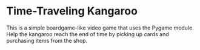 # Time-Traveling Kangaroo
This is a simple boardgame-like video game that uses the Pygame module.
Help the kangaroo reach the end of time by picking up cards and purchasing items from the shop.
